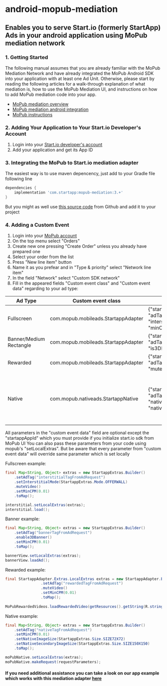 # android-mopub-mediation
## Enables you to serve Start.io (formerly StartApp) Ads in your android application using MoPub mediation network

### 1. Getting Started

The following manual assumes that you are already familiar with the MoPub Mediation Network and have already integrated the MoPub Android SDK into your application with at least one Ad Unit. 
Otherwise, please start by reading the following articles for a walk-through explanation of what mediation is, how to use the MoPub Mediation UI, and instructions on how to add MoPub mediation code into your app.
  * [MoPub mediation overview](https://developers.mopub.com/publishers/mediation/mopub-network-mediation)
  * [MoPub mediation android integration](https://developers.mopub.com/publishers/mediation/integrate-android)
  * [MoPub instructions](https://developers.mopub.com/publishers/android/integrate)
  
### 2. Adding Your Application to Your Start.io Developer's Account
1. Login into your [Start.io developer's account](https://portal.start.io/#/signin)
1. Add your application and get its App ID

### 3. Integrating the MoPub to Start.io mediation adapter
The easiest way is to use maven depencency, just add to your Gradle file following line
```groovy
dependencies {
    implementation 'com.startapp:mopub-mediation:3.+'
}
```
But you might as well use [this source code](https://github.com/StartApp-SDK/android-admob-mediation) from Github and add it to your project

### 4. Adding a Custom Event
1. Login into your [MoPub account](https://app.mopub.com/login?next=/dashboard/)
1. On the top menu select "Orders"
1. Create new one pressing "Create Order" unless you already have prepared one
1. Select your order from the list
1. Press "New line item" button
1. Name it as you prefear and in "Type & priority" select "Network line item"
1. In the field "Network" select "Custom SDK network"
1. Fill in the appeared fields "Custom event class" and "Custom event data" regarding to your ad type:

Ad Type | Custom event class | Custom event data | Options
------- | ------------------ | ----------------- | -------
Fullscreen | com.mopub.mobileads.StartappAdapter | {"startappAppId":"your_id_from_portal", "adTag":"any_your_tag", "interstitialMode":"OVERLAY", "minCPM":0.03, "muteVideo":false} | interstitialMode can be OVERLAY, VIDEO or OFFERWALL
Banner/Medium Rectangle | com.mopub.mobileads.StartappAdapter | {"startappAppId":"your_id_from_portal", "adTag":"any_your_tag", "minCPM":0.03, "is3DBanner":false} | 
Rewarded | com.mopub.mobileads.StartappAdapter | {"startappAppId":"your_id_from_portal", "adTag":"any_your_tag", "minCPM":0.03, "muteVideo":false} |
Native | com.mopub.nativeads.StartappNative | {"startappAppId":"your_id_from_portal", "adTag":"any_your_tag", "minCPM":0.03, "nativeImageSize":"SIZE340X340", "nativeSecondaryImageSize":"SIZE72X72"} | nativeImageSize and nativeSecondaryImageSize can be any of SIZE72X72, SIZE100X100, SIZE150X150, SIZE340X340, SIZE1200X628(for main image only) | 

All parameters in the "custom event data" field are optional except the "startappAppId" which you must provide if you initialize start.io sdk from MoPub UI
You can also pass these parameters from your code using mopub's "setLocalExtras". But be aware that every parameter from "custom event data" will override same parameter which is set locally

Fullscreen example:
```java
final Map<String, Object> extras = new StartappExtras.Builder()
	.setAdTag("interstitialTagFromAdRequest")
	.setInterstitialMode(StartappExtras.Mode.OFFERWALL)
	.muteVideo()
	.setMinCPM(0.01)
	.toMap();

interstitial.setLocalExtras(extras);
interstitial.load(); 
```

Banner example:
```java
final Map<String, Object> extras = new StartappExtras.Builder()
	.setAdTag("bannerTagFromAdRequest")
	.enable3DBanner()
	.setMinCPM(0.01)
	.toMap();

bannerView.setLocalExtras(extras);
bannerView.loadAd();
```

Rewarded example:
```java
final StartappAdapter.Extras.LocalExtras extras = new StartappAdapter.Extras.Builder()
                .setAdTag("rewardedTagFromAdRequest")
                .muteVideo()
                .setMinCPM(0.01)
                .toMap();
				
MoPubRewardedVideos.loadRewardedVideo(getResources().getString(R.string.rewardedId), extras);
```

Native example:
```java
final Map<String, Object> extras = new StartappExtras.Builder()
    .setAdTag("nativeTagFromAdRequest")
    .setMinCPM(0.01)
    .setNativeImageSize(StartappExtras.Size.SIZE72X72)
    .setNativeSecondaryImageSize(StartappExtras.Size.SIZE150X150)
    .toMap();

moPubNative.setLocalExtras(extras);
moPubNative.makeRequest(requestParameters);
```
#### If you need additional assistance you can take a look on our app example which works with this mediation adapter [here](https://github.com/StartApp-SDK/android-mopub-mediation-sample)
